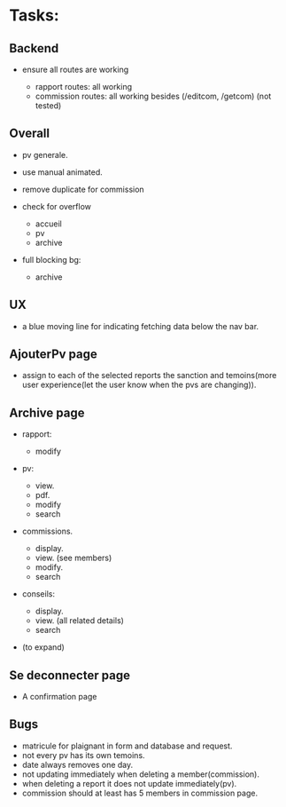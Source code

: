 # Tasks:

## Backend

- ensure all routes are working

  - rapport routes: all working
  - commission routes: all working besides (/editcom, /getcom) (not tested)

## Overall

- pv generale.
- use manual animated.
- remove duplicate for commission
- check for overflow
  - accueil
  - pv
  - archive

- full blocking bg:
  - archive

## UX

- a blue moving line for indicating fetching data below the nav bar.

## AjouterPv page

- assign to each of the selected reports the sanction and temoins(more user experience(let the user know when the pvs are changing)).

## Archive page

- rapport:

  - modify

- pv:

  - view.
  - pdf.
  - modify
  - search

- commissions.

  - display.
  - view. (see members)
  - modify.
  - search

- conseils:

  - display.
  - view. (all related details)
  - search

- (to expand)

## Se deconnecter page

- A confirmation page

## Bugs

- matricule for plaignant in form and database and request.
- not every pv has its own temoins.
- date always removes one day.
- not updating immediately when deleting a member(commission).
- when deleting a report it does not update immediately(pv).
- commission should at least has 5 members in commission page.

